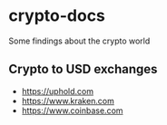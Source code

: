 # crypto-docs
Some findings about the crypto world

## Crypto to USD exchanges

* https://uphold.com
* https://www.kraken.com
* https://www.coinbase.com
